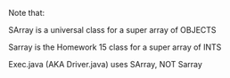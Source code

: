 Note that:

SArray is a universal class for a super array of OBJECTS

Sarray is the Homework 15 class for a super array of INTS

Exec.java (AKA Driver.java) uses SArray, NOT Sarray
